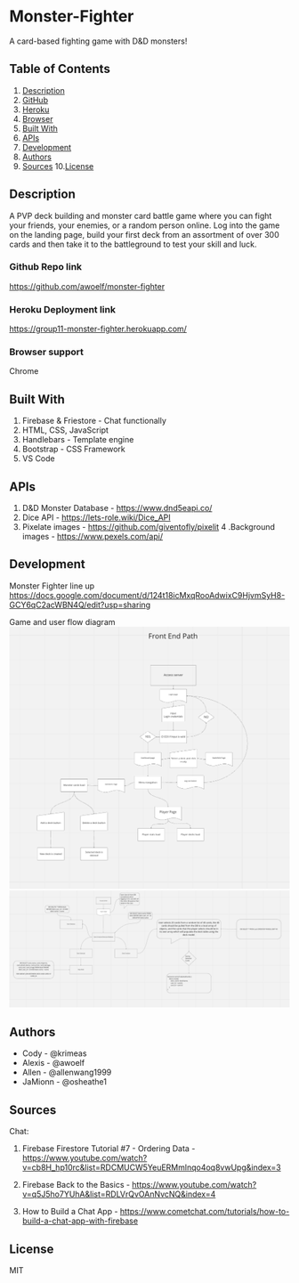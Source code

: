 # Monster-Fighter
A card-based fighting game with D&amp;D monsters!

## Table of Contents
1. [Description](#description)
2. [GitHub](#github-repo-link)
3. [Heroku](#heroku-deployment-link)
4. [Browser](#browser-support)
5. [Built With](#built-with)
6. [APIs](#apis)
7. [Development](#development)
8. [Authors](#authors)
9. [Sources](#sources)
10.[License](#license)

## Description
A PVP deck building and monster card battle game where you can fight your friends, your enemies, or a random person online.  Log into the game on the landing page, build your first deck from an assortment of over 300 cards and then take it to the battleground to test your skill and luck.



### Github Repo link
https://github.com/awoelf/monster-fighter

### Heroku Deployment link
https://group11-monster-fighter.herokuapp.com/

### Browser support
Chrome


## Built With
1. Firebase & Friestore - Chat functionally 
2. HTML, CSS, JavaScript
3. Handlebars - Template engine
4. Bootstrap - CSS Framework
5. VS Code

## APIs
1. D&D Monster Database - https://www.dnd5eapi.co/
2. Dice API - https://lets-role.wiki/Dice_API
3. Pixelate images - https://github.com/giventofly/pixelit
4 .Background images - https://www.pexels.com/api/


## Development 
Monster Fighter line up
https://docs.google.com/document/d/124t18icMxqRooAdwixC9HjvmSyH8-GCY6qC2acWBN4Q/edit?usp=sharing

Game and user flow diagram
![alt text](./Screenshot%202022-11-11%20at%202.07.02%20AM.png)
![alt text](./1.png)



## Authors

* Cody - @krimeas
* Alexis - @awoelf
* Allen - @allenwang1999
* JaMionn - @osheathe1

## Sources
Chat:
1. Firebase Firestore Tutorial #7 - Ordering Data - https://www.youtube.com/watch?v=cb8H_hp10rc&list=RDCMUCW5YeuERMmlnqo4oq8vwUpg&index=3

2. Firebase Back to the Basics - https://www.youtube.com/watch?v=q5J5ho7YUhA&list=RDLVrQvOAnNvcNQ&index=4

3. How to Build a Chat App - https://www.cometchat.com/tutorials/how-to-build-a-chat-app-with-firebase

## License
MIT 
